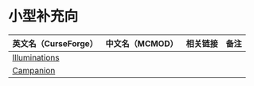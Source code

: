 # 小型补充向

| 英文名（CurseForge）                                                        | 中文名（MCMOD） | 相关链接 | 备注 |
| --------------------------------------------------------------------------- | --------------- | -------- | ---- |
| [Illuminations](https://www.curseforge.com/minecraft/mc-mods/illuminations) |                 |          |      |
| [Campanion](https://www.curseforge.com/minecraft/mc-mods/campanion)         |                 |          |      |
